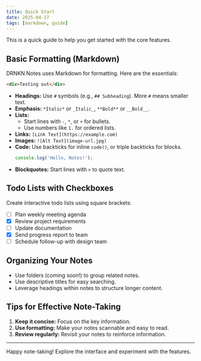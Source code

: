 ```yaml
---
title: Quick Start
date: 2025-04-17
tags: [markdown, guide]
---
```


This is a quick guide to help you get started with the core features.

## Basic Formatting (Markdown)

DRNKN Notes uses Markdown for formatting. Here are the essentials:

```html
<div>Testing out</div>
```

- **Headings:** Use `#` symbols (e.g., `## Subheading`). More `#` means smaller text.
- **Emphasis:** `*Italic*` or `_Italic_`, `**Bold**` or `__Bold__`.
- **Lists:**
    - Start lines with `-`, `*`, or `+` for bullets.
    - Use numbers like `1.` for ordered lists.
- **Links:** `[Link Text](https://example.com)`
- **Images:** `![Alt Text](image-url.jpg)`
- **Code:** Use backticks for inline `code()`, or triple backticks for blocks.
    ```js
    console.log('Hello, Notes!');
    ```
- **Blockquotes:** Start lines with `>` to quote text.

## Todo Lists with Checkboxes

Create interactive todo lists using square brackets:

- [ ] Plan weekly meeting agenda
- [x] Review project requirements
- [ ] Update documentation
- [x] Send progress report to team
- [ ] Schedule follow-up with design team

## Organizing Your Notes

- Use folders (coming soon!) to group related notes.
- Use descriptive titles for easy searching.
- Leverage headings within notes to structure longer content.

## Tips for Effective Note-Taking

1. **Keep it concise:** Focus on the key information.
2. **Use formatting:** Make your notes scannable and easy to read.
3. **Review regularly:** Revisit your notes to reinforce information.

---

Happy note-taking! Explore the interface and experiment with the features.

